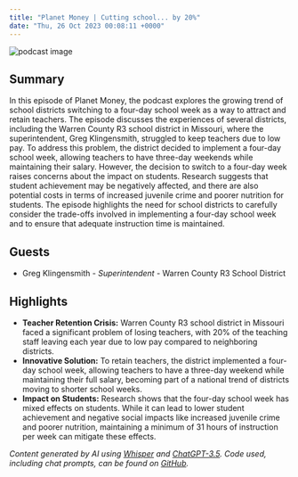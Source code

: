 ```yaml
---
title: "Planet Money | Cutting school... by 20%"
date: "Thu, 26 Oct 2023 00:08:11 +0000"
---
```


![podcast image](https://media.npr.org/assets/img/2022/10/24/pm_new_tile_2022_sq-b4af5aab11c84cfae38eafa1db74a6da943d4e7f.jpg?s=1400&c=66&f=jpg)

## Summary

In this episode of Planet Money, the podcast explores the growing trend of school districts switching to a four-day school week as a way to attract and retain teachers. The episode discusses the experiences of several districts, including the Warren County R3 school district in Missouri, where the superintendent, Greg Klingensmith, struggled to keep teachers due to low pay. To address this problem, the district decided to implement a four-day school week, allowing teachers to have three-day weekends while maintaining their salary. However, the decision to switch to a four-day week raises concerns about the impact on students. Research suggests that student achievement may be negatively affected, and there are also potential costs in terms of increased juvenile crime and poorer nutrition for students. The episode highlights the need for school districts to carefully consider the trade-offs involved in implementing a four-day school week and to ensure that adequate instruction time is maintained.

## Guests

- Greg Klingensmith - _Superintendent_ - Warren County R3 School District

## Highlights

- **Teacher Retention Crisis:** Warren County R3 school district in Missouri faced a significant problem of losing teachers, with 20% of the teaching staff leaving each year due to low pay compared to neighboring districts.
- **Innovative Solution:** To retain teachers, the district implemented a four-day school week, allowing teachers to have a three-day weekend while maintaining their full salary, becoming part of a national trend of districts moving to shorter school weeks.
- **Impact on Students:** Research shows that the four-day school week has mixed effects on students. While it can lead to lower student achievement and negative social impacts like increased juvenile crime and poorer nutrition, maintaining a minimum of 31 hours of instruction per week can mitigate these effects.

_Content generated by AI using [Whisper](https://openai.com/research/whisper) and [ChatGPT-3.5](https://openai.com/blog/chatgpt). Code used, including chat prompts, can be found on [GitHub](https://github.com/dustinbrownman/podcast-parser/blob/main/app/functions.py)._
